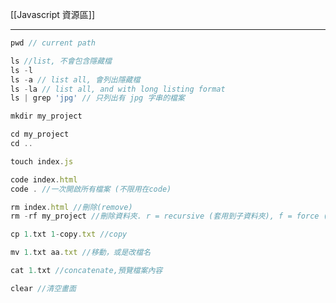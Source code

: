 [[Javascript 資源區]]

---

```js
pwd // current path
```

```js
ls //list, 不會包含隱藏檔
ls -l
ls -a // list all, 會列出隱藏檔
ls -la // list all, and with long listing format
ls | grep 'jpg' // 只列出有 jpg 字串的檔案
```

```js
mkdir my_project
```

```js
cd my_project
cd ..
```

```js
touch index.js
```

```js
code index.html
code . //一次開啟所有檔案 (不限用在code)
```

```js
rm index.html //刪除(remove)
rm -rf my_project //刪除資料夾. r = recursive (套用到子資料夾), f = force (強制執行)。這是一個無法回復的動作
```

```js
cp 1.txt 1-copy.txt //copy
```

```js
mv 1.txt aa.txt //移動，或是改檔名
```

```js
cat 1.txt //concatenate,預覽檔案內容
```

```js
clear //清空畫面
```

